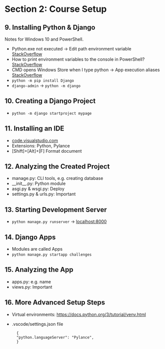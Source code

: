 # Section 2: Course Setup

## 9. Installing Python & Django

Notes for Windows 10 and PowerShell.

- Python.exe not executed → Edit path environment variable [StackOverflow](https://stackoverflow.com/a/33180819)
- How to print environment variables to the console in PowerShell? [StackOverflow](https://stackoverflow.com/a/50861113)
- CMD opens Windows Store when I type python → App execution aliases [StackOverflow](https://stackoverflow.com/a/58773979)
- `python -m pip install Django`
- `django-admin` → `python -m django`

## 10. Creating a Django Project

- `python -m django startproject mypage`

## 11. Installing an IDE

- [code.visualstudio.com](https://code.visualstudio.com/)
- Extensions: Python, Pylance
- [Shift]+[Alt]+[F] Format document

## 12. Analyzing the Created Project

- manage.py: CLI tools, e.g. creating database
- \_\_init__.py: Python module
- asgi.py & wsgi.py: Deploy
- settings.py & urls.py: Important

## 13. Starting Development Server

- `python manage.py runserver` → [localhost:8000](http://localhost:8000/)

## 14. Django Apps

- Modules are called Apps
- `python manage.py startapp challenges`

## 15. Analyzing the App

- apps.py: e.g. name
- views.py: Important

## 16. More Advanced Setup Steps

- Virtual environments: https://docs.python.org/3/tutorial/venv.html
- .vscode/settings.json file

		{
		"python.languageServer": "Pylance",
		}
